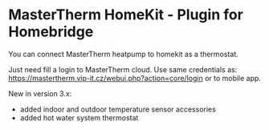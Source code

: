 
# MasterTherm HomeKit - Plugin for Homebridge

You can connect MasterTherm heatpump to homekit as a thermostat.

Just need fill a login to MasterTherm cloud.
Use same credentials as: https://mastertherm.vip-it.cz/webui.php?action=core/login or to mobile app.

New in version 3.x:
- added indoor and outdoor temperature sensor accessories
- added hot water system thermostat